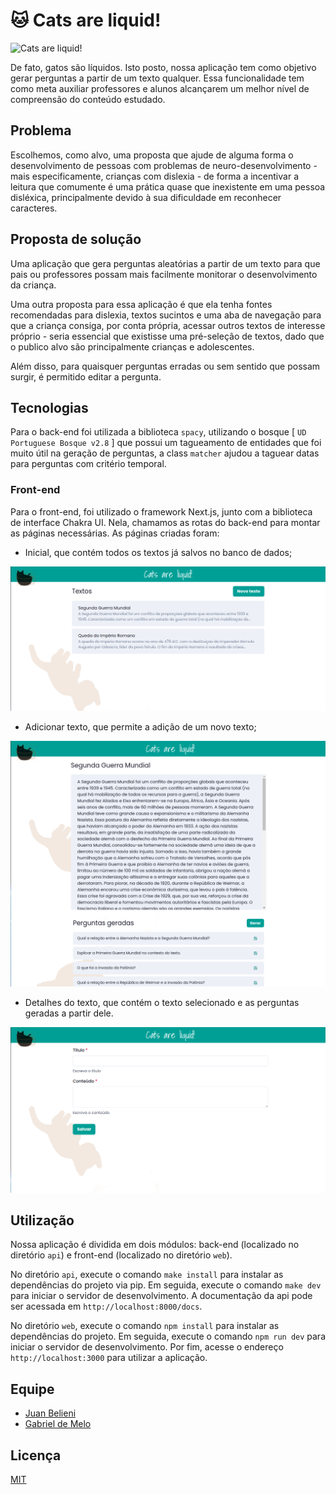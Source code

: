 # 🐱 Cats are liquid!

![Cats are liquid!](https://i.imgur.com/jLuPWwM.gif)

De fato, gatos são líquidos. Isto posto, nossa aplicação tem como objetivo gerar perguntas a partir de um texto qualquer. Essa funcionalidade tem como meta auxiliar professores e alunos alcançarem um melhor nível de compreensão do conteúdo estudado.

## Problema

Escolhemos, como alvo, uma proposta que ajude de alguma forma o desenvolvimento de pessoas com problemas de neuro-desenvolvimento - mais especificamente, crianças com dislexia - de forma a incentivar a leitura que comumente é uma prática quase que inexistente em uma pessoa disléxica, principalmente devido à sua dificuldade em reconhecer caracteres.

## Proposta de solução

Uma aplicação que gera perguntas aleatórias a partir de um texto para que pais ou professores possam mais facilmente monitorar o desenvolvimento da criança.

Uma outra proposta para essa aplicação é que ela tenha fontes recomendadas para dislexia, textos sucintos e uma aba de navegação para que a criança consiga, por conta própria, acessar outros textos de interesse próprio - seria essencial que existisse uma pré-seleção de textos, dado que o publico alvo são principalmente crianças e adolescentes.

Além disso, para quaisquer perguntas erradas ou sem sentido que possam surgir, é permitido editar a pergunta.

## Tecnologias

Para o back-end foi utilizada a biblioteca `spacy`, utilizando o bosque [ `UD Portuguese Bosque v2.8` ] que possui um tagueamento de entidades que foi muito útil na geração de perguntas, a class `matcher` ajudou a taguear datas para perguntas com critério temporal.

### Front-end

Para o front-end, foi utilizado o framework Next.js, junto com a biblioteca de interface Chakra UI. Nela, chamamos as rotas do back-end para montar as páginas necessárias. As páginas criadas foram:

- Inicial, que contém todos os textos já salvos no banco de dados;

![Página inicial](/images/page-1.png)

- Adicionar texto, que permite a adição de um novo texto;

![Página de adição de texto](/images/page-2.png)

- Detalhes do texto, que contém o texto selecionado e as perguntas geradas a partir dele.

![Página de detalhes do texto](/images/page-3.png)

## Utilização

Nossa aplicação é dividida em dois módulos: back-end (localizado no diretório `api`) e front-end (localizado no diretório `web`).

No diretório `api`, execute o comando `make install` para instalar as dependências do projeto via pip. Em seguida, execute o comando `make dev` para iniciar o servidor de desenvolvimento. A documentação da api pode ser acessada em `http://localhost:8000/docs`.

No diretório `web`, execute o comando `npm install` para instalar as dependências do projeto. Em seguida, execute o comando `npm run dev` para iniciar o servidor de desenvolvimento. Por fim, acesse o endereço `http://localhost:3000` para utilizar a aplicação.

## Equipe

- [Juan Belieni](https://github.com/juanbelieni)
- [Gabriel de Melo](https://github.com/Gab-Mel)

## Licença

[MIT](/LICENSE)

